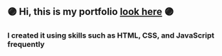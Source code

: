 ## 🟣 Hi, this is my portfolio [look here](https://alexnesvit.github.io/portfolio/) 🟣

### I created it using skills such as HTML, CSS, and JavaScript frequently
